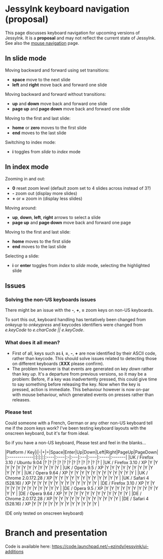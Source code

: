 # JessyInk keyboard navigation (proposal) #

This page discusses keyboard navigation for upcoming versions of JessyInk. It is a **proposal** and may not reflect the current state of JessyInk. See also the [mouse navigation](mousenav.md) page.

## In slide mode ##

Moving backward and forward using set transitions:
  * **space** move to the next slide
  * **left** and **right** move back and forward one slide

Moving backward and forward without transitions:
  * **up** and **down** move back and forward one slide
  * **page up** and **page down** move back and forward one slide

Moving to the first and last slide:
  * **home** or **zero** moves to the first slide
  * **end** moves to the last slide

Switching to index mode:
  * **i** toggles from _slide_ to _index_ mode

## In index mode ##

Zooming in and out:
  * **0** reset zoom level (default zoom set to 4 slides across instead of 3?)
  * **-** zoom out (display more slides)
  * **+** or **=** zoom in (display less slides)

Moving around:
  * **up**, **down**, **left**, **right** arrows to select a slide
  * **page up** and **page down** move back and forward one page

Moving to the first and last slide:
  * **home** moves to the first slide
  * **end** moves to the last slide

Selecting a slide:
  * **i** or **enter** toggles from _index_ to _slide_ mode, selecting the highlighted slide

## Issues ##

### Solving the non-US keyboards issues ###
There might be an issue with the **-**, **+**, **=** zoom keys on non-US keyboards.

To sort this out, keyboard handling has tentatively been changed from _onkeyup_ to _onkeypress_ and keycodes identifiers were changed from _e.keyCode_ to _e.charCode || e.keyCode_.

### What does it all mean? ###
  * First of all, keys such as **i**, **=**, **-**, **+** are now identified by their ASCII code, rather than keycode. This should solve issues related to detecting those on different keyboards (**XXX** please confirm).
  * The problem however is that events are generated on key _down_ rather than key _up_. It's a departure from previous versions, so it may be a problem: Before, if a key was inadvertently pressed, this could give time to say something before releasing the key. Now when the key is pressed, action is immediate. This behaviour however is now on-par with mouse behaviour, which generated events on presses rather than releases.

### Please test ###
Could someone with a French, German or any other non-US keyboard tell me if the zoom keys work? I've been testing keyboard layouts with the onscreen keyboard, but it's far from ideal.

So if you have a non-US keyboard, Please test and feel in the blanks...

|Platform / Key|i|-|+|=|Space|Enter|Up|Down|Left|Right|PageUp|PageDown|
|:-------------|:|:|:|:|:----|:----|:-|:---|:---|:----|:-----|:-------|
|UK / Firefox 3.10 / Ubuntu 9.04 |? |? |? |? |? |? |? |? |? |? |? |? |
|UK / Firefox 3.10 / XP |Y |Y |Y |Y |Y |Y |Y |Y |Y |Y |Y |Y |
|UK / Opera 9.5 / XP |Y |Y |Y |Y |Y |Y |Y |Y |Y |Y |Y |Y |
|UK / Opera 9.64 / XP |Y |Y |Y |Y |Y |Y |Y |Y |Y |Y |Y |Y |
|UK / Chrome 2.0.172.28 / XP |Y |Y |Y |Y |Y |Y |Y |Y |Y |Y |Y |Y |
|UK / Safari 4 (528.16) / XP |Y |Y |Y |Y |Y |Y |Y |Y |Y |Y |Y |Y |
|DE / Firefox 3.10 / XP |Y |Y |Y |Y |Y |Y |Y |Y |Y |Y |Y |Y |
|DE / Opera 9.5 / XP |Y |Y |Y |Y |Y |Y |Y |Y |Y |Y |Y |Y |
|DE / Opera 9.64 / XP |Y |Y |Y |Y |Y |Y |Y |Y |Y |Y |Y |Y |
|DE / Chrome 2.0.172.28 / XP |Y |Y |Y |Y |Y |Y |Y |Y |Y |Y |Y |Y |
|DE / Safari 4 (528.16) / XP |Y |Y |Y |Y |Y |Y |Y |Y |Y |Y |Y |Y |

(DE only tested on onscreen keyboard)

# Branch and presentation #

Code is available here:
https://code.launchpad.net/~ezindy/jessyink/ui-additions